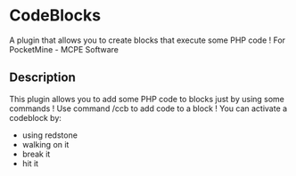 # CodeBlocks
A plugin that allows you to create blocks that execute some PHP code ! For PocketMine - MCPE Software
## Description
This plugin allows you to add some PHP code to blocks just by using some commands !
Use command /ccb to add code to a block !
You can activate a codeblock by:
- using redstone
- walking on it
- break it
- hit it